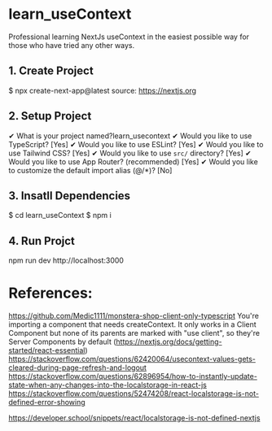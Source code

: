 # learn_useContext

Professional learning NextJs useContext in the easiest possible way for those who have tried any other ways.

## 1. Create Project

$ npx create-next-app@latest
source: https://nextjs.org

## 2. Setup Project

✔ What is your project named?learn_usecontext
✔ Would you like to use TypeScript? [Yes]
✔ Would you like to use ESLint? [Yes]
✔ Would you like to use Tailwind CSS? [Yes]
✔ Would you like to use `src/` directory? [Yes]
✔ Would you like to use App Router? (recommended) [Yes]
✔ Would you like to customize the default import alias (@/\*)? [No]

## 3. Insatll Dependencies

$ cd learn_useContext
$ npm i

## 4. Run Projct

npm run dev
http://localhost:3000

# References:

https://github.com/Medic1111/monstera-shop-client-only-typescript
You're importing a component that needs createContext. It only works in a Client Component but none of its parents are marked with "use client", so they're Server Components by default (https://nextjs.org/docs/getting-started/react-essential)
https://stackoverflow.com/questions/62420064/usecontext-values-gets-cleared-during-page-refresh-and-logout
https://stackoverflow.com/questions/62896954/how-to-instantly-update-state-when-any-changes-into-the-localstorage-in-react-js
https://stackoverflow.com/questions/52474208/react-localstorage-is-not-defined-error-showing

https://developer.school/snippets/react/localstorage-is-not-defined-nextjs
